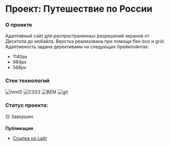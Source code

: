 # Проект: Путешествие по России

### О проекте

Адаптивный сайт для распространенных разрешений экранов от Десктопа до мобайла.
Верстка реализована при помощи flex-box и grid.
Адаптивность задана дерективами на следующих брейкпойнтах:
* 1140px
* 984px
* 568px

### Стек технологий
<p>
<img alt="html5" src="https://img.shields.io/badge/-HTML5-E34F26?style=flat-square&logo=html5&logoColor=white" />
<img alt="CSS3" src="https://img.shields.io/badge/CSS-blue?style=flat-square&logo=CSS3" />
<img alt="BEM" src="https://img.shields.io/badge/BEM-black?style=flat-square&logo=bem" />
<img alt="git" src="https://img.shields.io/badge/-Git-F05032?style=flat-square&logo=git&logoColor=white" />
</p>  

### Статус проекта:
🟡 Завершен 

**Публикация**

* [Ссылка на сайт](https://photokub.github.io/russian-travel/)



